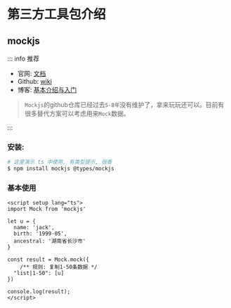 # 第三方工具包介绍

## mockjs

::: info 推荐
- 官网: [文档](http://mockjs.com/)
- Github: [wiki](https://github.com/nuysoft/Mock/wiki)
- 博客: [基本介绍与入门](https://blog.csdn.net/Start2019/article/details/122042557)

> `Mockjs`的github仓库已经过去`5-8年`没有维护了，拿来玩玩还可以。目前有很多替代方案可以考虑用来`Mock`数据。

:::

### 安装:
```bash
# 这里演示 ts 中使用, 有类型提示, 很香
$ npm install mockjs @types/mockjs
```


### 基本使用

```vue
<script setup lang="ts">
import Mock from 'mockjs'

let u = {
  name: 'jack',
  birth: '1999-05',
  ancestral: '湖南省长沙市'
}

const result = Mock.mock({
    /** 规则: 复制1-50条数据 */
  "list|1-50": [u]
})

console.log(result);
</script>
```




